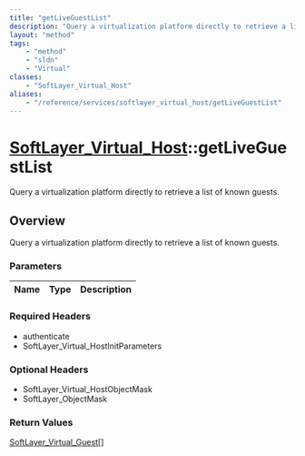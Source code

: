 ```yaml
---
title: "getLiveGuestList"
description: "Query a virtualization platform directly to retrieve a list of known guests."
layout: "method"
tags:
    - "method"
    - "sldn"
    - "Virtual"
classes:
    - "SoftLayer_Virtual_Host"
aliases:
    - "/reference/services/softlayer_virtual_host/getLiveGuestList"
---
```

# [SoftLayer_Virtual_Host](/reference/services/SoftLayer_Virtual_Host)::getLiveGuestList

Query a virtualization platform directly to retrieve a list of known guests. 


## Overview 
Query a virtualization platform directly to retrieve a list of known guests. 

### Parameters 
|Name | Type | Description |
| --- | --- | --- |


### Required Headers
* authenticate
* SoftLayer_Virtual_HostInitParameters

### Optional Headers
* SoftLayer_Virtual_HostObjectMask
* SoftLayer_ObjectMask

### Return Values
<a href='/reference/datatypes/SoftLayer_Virtual_Guest'>SoftLayer_Virtual_Guest[] </a>

